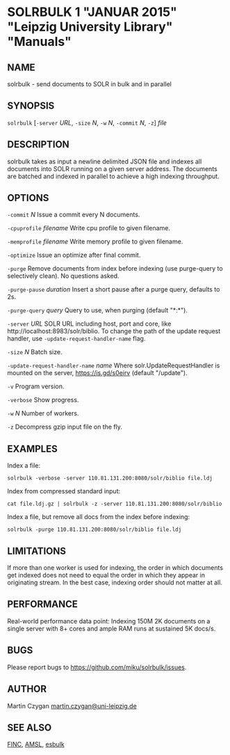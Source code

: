 # SOLRBULK 1 "JANUAR 2015" "Leipzig University Library" "Manuals"

## NAME

solrbulk - send documents to SOLR in bulk and in parallel

## SYNOPSIS

`solrbulk` [`-server` *URL*, `-size` *N*, `-w` *N*, `-commit` *N*, `-z`] *file*

## DESCRIPTION

solrbulk takes as input a newline delimited JSON file and indexes all documents
into SOLR running on a given server address. The documents are batched and
indexed in parallel to achieve a high indexing throughput.

## OPTIONS

`-commit` *N*
  Issue a commit every N documents.

`-cpuprofile` *filename*
  Write cpu profile to given filename.

`-memprofile` *filename*
  Write memory profile to given filename.

`-optimize`
  Issue an optimize after final commit.

`-purge`
  Remove documents from index before indexing (use purge-query to selectively clean). No questions asked.

`-purge-pause` *duration*
  Insert a short pause after a purge query, defaults to 2s.

`-purge-query` *query*
  Query to use, when purging (default "\*:\*").

`-server` *URL*
  SOLR URL including host, port and core, like http://localhost:8983/solr/biblio. To change the path of the update request handler, use `-update-request-handler-name` flag.

`-size` *N*
  Batch size.

`-update-request-handler-name` *name*
  Where solr.UpdateRequestHandler is mounted on the server, https://is.gd/s0eirv (default "/update").

`-v`
  Program version.

`-verbose`
  Show progress.

`-w` *N*
  Number of workers.

`-z`
  Decompress gzip input file on the fly.

## EXAMPLES

Index a file:

  `solrbulk -verbose -server 110.81.131.200:8080/solr/biblio file.ldj`

Index from compressed standard input:

  `cat file.ldj.gz | solrbulk -z -server 110.81.131.200:8080/solr/biblio`

Index a file, but remove all docs from the index before indexing:

  `solrbulk -purge 110.81.131.200:8080/solr/biblio file.ldj`

## LIMITATIONS

If more than one worker is used for indexing, the order in which documents get
indexed does not need to equal the order in which they appear in originating
stream. In the best case, indexing order should not matter at all.

## PERFORMANCE

Real-world performance data point: Indexing 150M 2K documents on a single
server with 8+ cores and ample RAM runs at sustained 5K docs/s.

## BUGS

Please report bugs to https://github.com/miku/solrbulk/issues.

## AUTHOR

Martin Czygan <martin.czygan@uni-leipzig.de>

## SEE ALSO

[FINC](https://finc.info), [AMSL](http://amsl.technology/), [esbulk](https://github.com/miku/esbulk)

